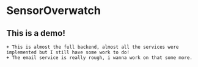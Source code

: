 # SensorOverwatch
## This is a demo!
    + This is almost the full backend, almost all the services were implemented but I still have some work to do!
    + The email service is really rough, i wanna work on that some more.